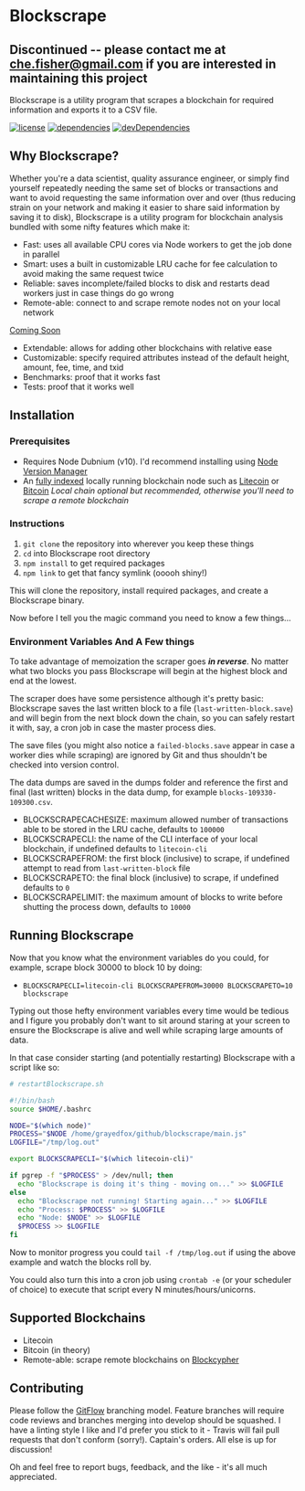 # Blockscrape

## Discontinued -- please contact me at che.fisher@gmail.com if you are interested in maintaining this project

Blockscrape is a utility program that scrapes a blockchain for required information and exports it
to a CSV file.

[![license](https://img.shields.io/github/license/mashape/apistatus.svg)][0]
[![dependencies](https://david-dm.org/grayedfox/blockscrape/status.svg)](https://david-dm.org/grayedfox/blockscrape)
[![devDependencies](https://david-dm.org/grayedfox/blockscrape/dev-status.svg)](https://david-dm.org/grayedfox/blockscrape?type=dev)

## Why Blockscrape?

Whether you're a data scientist, quality assurance engineer, or simply find yourself repeatedly
needing the same set of blocks or transactions and want to avoid requesting the same information
over and over (thus reducing strain on your network and making it easier to share said information
by saving it to disk), Blockscrape is a utility program for blockchain analysis bundled with some
nifty features which make it:

*   Fast: uses all available CPU cores via Node workers to get the job done in parallel
*   Smart: uses a built in customizable LRU cache for fee calculation to avoid making the same
    request twice
*   Reliable: saves incomplete/failed blocks to disk and restarts dead workers just in case things
    do go wrong
*   Remote-able: connect to and scrape remote nodes not on your local network

[Coming Soon](#coming-soon)

*   Extendable: allows for adding other blockchains with relative ease
*   Customizable: specify required attributes instead of the default height, amount, fee, time, and
    txid
*   Benchmarks: proof that it works fast
*   Tests: proof that it works well

## Installation

### Prerequisites

*   Requires Node Dubnium (v10). I'd recommend installing using [Node Version Manager][2]
*   An [fully indexed][6] locally running blockchain node such as [Litecoin][3] or [Bitcoin][4]
    _Local chain optional but recommended, otherwise you'll need to scrape a remote blockchain_

### Instructions

1.  `git clone` the repository into wherever you keep these things
2.  `cd` into Blockscrape root directory
3.  `npm install` to get required packages
4.  `npm link` to get that fancy symlink (ooooh shiny!)

This will clone the repository, install required packages, and create a Blockscrape binary.

Now before I tell you the magic command you need to know a few things...

### Environment Variables And A Few things

To take advantage of memoization the scraper goes ___in reverse___. No matter what two blocks you
pass Blockscrape will begin at the highest block and end at the lowest.

The scraper does have some persistence although it's pretty basic: Blockscrape saves the last
written block to a file (`last-written-block.save`) and will begin from the next block down the
chain, so you can safely restart it with, say, a cron job in case the master process dies.

The save files (you might also notice a `failed-blocks.save` appear in case a worker dies while
scraping) are ignored by Git and thus shouldn't be checked into version control.

The data dumps are saved in the dumps folder and reference the first and final (last written) blocks
in the data dump, for example `blocks-109330-109300.csv`.

*   BLOCKSCRAPECACHESIZE: maximum allowed number of transactions able to be stored in the LRU cache,
    defaults to `100000`
*   BLOCKSCRAPECLI: the name of the CLI interface of your local blockchain, if undefined defaults to
    `litecoin-cli`
*   BLOCKSCRAPEFROM: the first block (inclusive) to scrape, if undefined attempt to read from
    `last-written-block` file
*   BLOCKSCRAPETO: the final block (inclusive) to scrape, if undefined defaults to `0`
*   BLOCKSCRAPELIMIT: the maximum amount of blocks to write before shutting the process down,
    defaults to `10000`

## Running Blockscrape

Now that you know what the environment variables do you could, for example, scrape block 30000 to
block 10 by doing:

*   `BLOCKSCRAPECLI=litecoin-cli BLOCKSCRAPEFROM=30000 BLOCKSCRAPETO=10 blockscrape`

Typing out those hefty environment variables every time would be tedious and I figure you probably
don't want to sit around staring at your screen to ensure the Blockscrape is alive and well while
scraping large amounts of data.

In that case consider starting (and potentially restarting) Blockscrape with a script like so:

```bash
# restartBlockscrape.sh

#!/bin/bash
source $HOME/.bashrc

NODE="$(which node)"
PROCESS="$NODE /home/grayedfox/github/blockscrape/main.js"
LOGFILE="/tmp/log.out"

export BLOCKSCRAPECLI="$(which litecoin-cli)"

if pgrep -f "$PROCESS" > /dev/null; then
  echo "Blockscrape is doing it's thing - moving on..." >> $LOGFILE
else
  echo "Blockscrape not running! Starting again..." >> $LOGFILE
  echo "Process: $PROCESS" >> $LOGFILE
  echo "Node: $NODE" >> $LOGFILE
  $PROCESS >> $LOGFILE
fi
```

Now to monitor progress you could `tail -f /tmp/log.out` if using the above example and watch the
blocks roll by.

You could also turn this into a cron job using `crontab -e` (or your scheduler of choice) to execute
that script every N minutes/hours/unicorns.

## Supported Blockchains

*   Litecoin
*   Bitcoin (in theory)
*   Remote-able: scrape remote blockchains on [Blockcypher][5]

## Contributing

Please follow the [GitFlow][1] branching model. Feature branches will require code reviews
and branches merging into develop should be squashed. I have a linting style I like and I'd prefer
you stick to it - Travis will fail pull requests that don't conform (sorry!). Captain's orders. All
else is up for discussion!

Oh and feel free to report bugs, feedback, and the like - it's all much appreciated.

[0]: https://raw.githubusercontent.com/GrayedFox/blockscrape/master/LICENSE
[1]: http://nvie.com/posts/a-successful-git-branching-model/
[2]: https://github.com/creationix/nvm
[3]: https://litecoin.org
[4]: https://bitcoin.org/en/
[5]: https://live.blockcypher.com
[6]: https://en.bitcoin.it/wiki/Running_Bitcoin#Command-line_arguments
